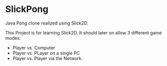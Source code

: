 SlickPong
=========

Java Pong clone realized using Slick2D.

This Project is for learning Slick2D. It should later on allow 3 different game modes:
  - Player vs. Computer
  - Player vs. PLayer on a single PC
  - Player vs. Player via the Network.
